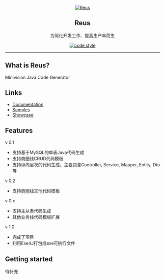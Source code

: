 
<p align="center">
  <a href="http://172.16.6.53:5050/srs/reus">
   <img alt="Reus" src="https://gitee.com/justinjiang/reus-java/raw/master/reus.jpg">
  </a>
</p>

<h2 align="center">Reus</h2>

<p align="center">
    为简化开发工作、提高生产率而生
</p>

<p align="center">
  <a href="https://www.apache.org/licenses/LICENSE-2.0">
    <img alt="code style" src="https://img.shields.io/badge/license-Apache%202-4EB1BA.svg?style=flat-square">
  </a>
</p>

---

## What is Reus?
  Minivision Java Code Generator
## Links

-   [Documentation](https://)
-   [Samples](https://)
-   [Showcase](https://)

## Features
v 0.1
-   支持基于MySQL的单表Java代码生成
-   支持商圈线CRUD代码模板
-   支持纵向层次的代码生成，主要包含Controller, Service, Mapper, Entity, Dto等

v 0.2
- 支持商圈线其他代码模板

v 0.x 
- 支持主从表代码生成
- 其他业务线代码模板扩展

v 1.0
- 完成了项目
- 利用Exe4J打包成exe可执行文件

## Getting started

待补充

